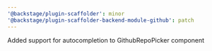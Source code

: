 ```yaml
---
'@backstage/plugin-scaffolder': minor
'@backstage/plugin-scaffolder-backend-module-github': patch
---
```


Added support for autocompletion to GithubRepoPicker component
